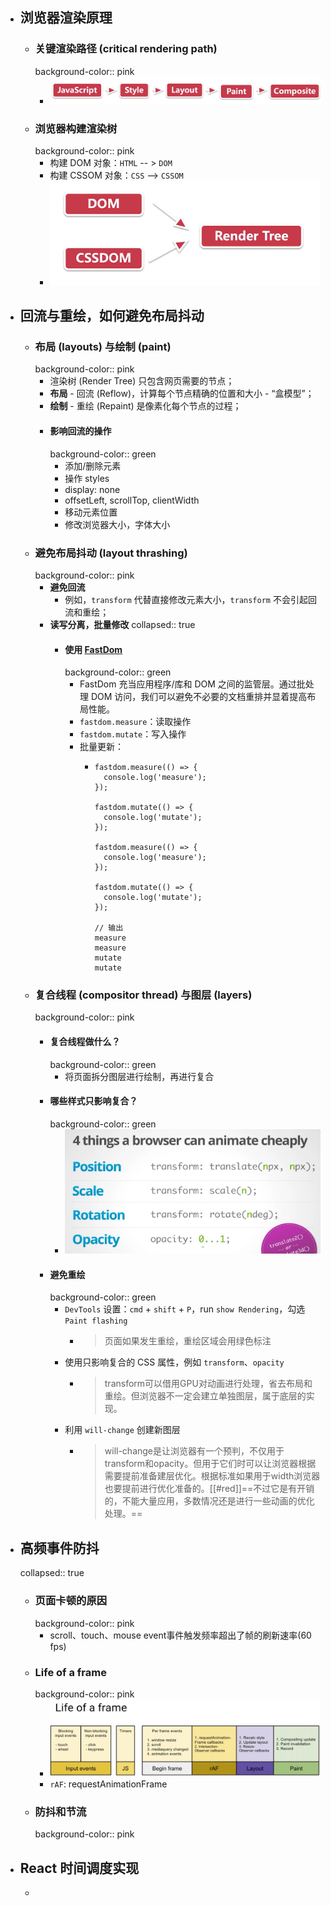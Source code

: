 - ## 浏览器渲染原理
	- ### 关键渲染路径 (critical rendering path)
	  background-color:: pink
		- ![image.png](../assets/image_1696597634114_0.png)
	- ### 浏览器构建渲染树
	  background-color:: pink
		- 构建 DOM 对象：`HTML`  -- > `DOM`
		- 构建 CSSOM 对象：`CSS` --> `CSSOM`
		- ![image.png](../assets/image_1696598576022_0.png)
- ## 回流与重绘，如何避免布局抖动
	- ### 布局 (layouts) 与绘制 (paint)
	  background-color:: pink
		- 渲染树 (Render Tree) 只包含网页需要的节点；
		- **布局** - 回流 (Reflow)，计算每个节点精确的位置和大小 - “盒模型”；
		- **绘制** - 重绘 (Repaint) 是像素化每个节点的过程；
		- #### 影响回流的操作
		  background-color:: green
			- 添加/删除元素
			- 操作 styles
			- display: none
			- offsetLeft, scrollTop, clientWidth
			- 移动元素位置
			- 修改浏览器大小，字体大小
	- ### 避免布局抖动 (layout thrashing)
	  background-color:: pink
		- **避免回流**
			- 例如，`transform` 代替直接修改元素大小，`transform` 不会引起回流和重绘；
		- **读写分离，批量修改**
		  collapsed:: true
			- #### 使用 [FastDom](https://github.com/wilsonpage/fastdom)
			  background-color:: green
				- FastDom 充当应用程序/库和 DOM 之间的监管层。通过批处理 DOM 访问，我们可以避免不必要的文档重排并显着提高布局性能。
				- `fastdom.measure`：读取操作
				- `fastdom.mutate`：写入操作
				- 批量更新：
					- ```
					  fastdom.measure(() => {
					    console.log('measure');
					  });
					  
					  fastdom.mutate(() => {
					    console.log('mutate');
					  });
					  
					  fastdom.measure(() => {
					    console.log('measure');
					  });
					  
					  fastdom.mutate(() => {
					    console.log('mutate');
					  });
					  
					  // 输出
					  measure
					  measure
					  mutate
					  mutate
					  ```
	- ### 复合线程 (compositor thread) 与图层 (layers)
	  background-color:: pink
		- #### 复合线程做什么？
		  background-color:: green
			- 将页面拆分图层进行绘制，再进行复合
		- #### 哪些样式只影响复合？
		  background-color:: green
			- ![image.png](../assets/image_1696671668995_0.png)
		- #### 避免重绘
		  background-color:: green
			- `DevTools` 设置：`cmd` + `shift` + `P`，run `show Rendering`，勾选 `Paint flashing`
				- > 页面如果发生重绘，重绘区域会用绿色标注
			- 使用只影响复合的 CSS 属性，例如 `transform`、`opacity`
				- > transform可以借用GPU对动画进行处理，省去布局和重绘。但浏览器不一定会建立单独图层，属于底层的实现。
			- 利用 `will-change` 创建新图层
				- > will-change是让浏览器有一个预判，不仅用于transform和opacity。但用于它们时可以让浏览器根据需要提前准备建层优化。根据标准如果用于width浏览器也要提前进行优化准备的。[[#red]]==不过它是有开销的，不能大量应用，多数情况还是进行一些动画的优化处理。==
- ## 高频事件防抖
  collapsed:: true
	- ### 页面卡顿的原因
	  background-color:: pink
		- scroll、touch、mouse event事件触发频率超出了帧的刷新速率(60 fps)
	- ### Life of a frame
	  background-color:: pink
		- ![image.png](../assets/image_1696676020090_0.png)
		- `rAF`: requestAnimationFrame
	- ### 防抖和节流
	  background-color:: pink
- ## React 时间调度实现
	-